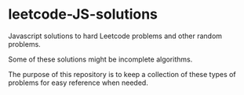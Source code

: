 # leetcode-JS-solutions

Javascript solutions to hard Leetcode problems and other random problems.  

Some of these solutions might be incomplete algorithms. 

The purpose of this repository is to keep a collection of these types of problems for easy reference when needed.

